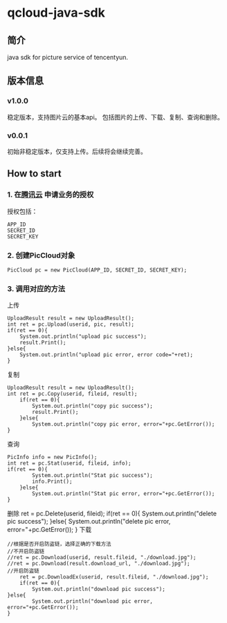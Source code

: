 qcloud-java-sdk
===================================
简介
----------------------------------- 
java sdk for picture service of tencentyun.

版本信息
----------------------------------- 
### v1.0.0
稳定版本，支持图片云的基本api。
包括图片的上传、下载、复制、查询和删除。

### v0.0.1
初始非稳定版本，仅支持上传。后续将会继续完善。

How to start
----------------------------------- 
### 1. 在[腾讯云](http://app.qcloud.com) 申请业务的授权
授权包括：
		
	APP_ID 
	SECRET_ID
	SECRET_KEY

### 2. 创建PicCloud对象
		
	PicCloud pc = new PicCloud(APP_ID, SECRET_ID, SECRET_KEY);

### 3. 调用对应的方法
上传
		
	UploadResult result = new UploadResult();
	int ret = pc.Upload(userid, pic, result);
	if(ret == 0){
		System.out.println("upload pic success");
		result.Print();
	}else{
		System.out.println("upload pic error, error code="+ret);
	}
复制
		
	UploadResult result = new UploadResult();
	int ret = pc.Copy(userid, fileid, result);
        if(ret == 0){
        	System.out.println("copy pic success");
        	result.Print();
        }else{
        	System.out.println("copy pic error, error="+pc.GetError());
	}
查询
		
	PicInfo info = new PicInfo();	
	int ret = pc.Stat(userid, fileid, info);
	if(ret == 0){
        	System.out.println("Stat pic success");
        	info.Print();
        }else{
        	System.out.println("Stat pic error, error="+pc.GetError());
	}
删除
	ret = pc.Delete(userid, fileid);
        if(ret == 0){
        	System.out.println("delete pic success");
        }else{
        	System.out.println("delete pic error, error="+pc.GetError());
	}
下载
		
	//根据是否开启防盗链，选择正确的下载方法
	//不开启防盗链
	//ret = pc.Download(userid, result.fileid, "./download.jpg");
	//ret = pc.Download(result.download_url, "./download.jpg");
	//开启防盗链
        ret = pc.DownloadEx(userid, result.fileid, "./download.jpg");
        if(ret == 0){
        	System.out.println("download pic success");
	}else{
        	System.out.println("download pic error, error="+pc.GetError());
	}	
	
